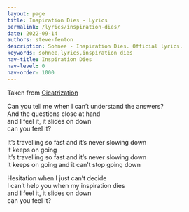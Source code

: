```yaml
---
layout: page
title: Inspiration Dies - Lyrics
permalink: /lyrics/inspiration-dies/
date: 2022-09-14
authors: steve-fenton
description: Sohnee - Inspiration Dies. Official lyrics.
keywords: sohnee,lyrics,inspiration dies
nav-title: Inspiration Dies
nav-level: 0
nav-order: 1000
---
```


Taken from [Cicatrization](/discography/cicatrization/)

Can you tell me when I can’t understand the answers?\
And the questions close at hand\
and I feel it, it slides on down\
can you feel it?

It’s travelling so fast and it’s never slowing down\
it keeps on going\
It’s travelling so fast and it’s never slowing down\
it keeps on going and it can’t stop going down

Hesitation when I just can’t decide\
I can’t help you when my inspiration dies\
and I feel it, it slides on down\
can you feel it?